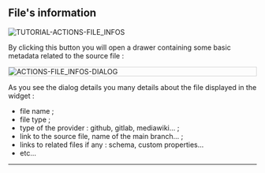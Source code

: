 ## File's information

<div>
  <img
    alt="TUTORIAL-ACTIONS-FILE_INFOS"
    src="https://raw.githubusercontent.com/multi-coop/gitribute-documentation-content/main/images/tutorial/commented/tutorial-03.png"
    />
</div>

By clicking this button <span class="icon"><i class="mdi mdi-information-outline"></i></span> you will open a drawer containing some basic metadata related to the source file :

<div style="border: thin solid lightgrey;">
  <img
    alt="ACTIONS-FILE_INFOS-DIALOG"
    src="https://raw.githubusercontent.com/multi-coop/gitribute-documentation-content/main/images/tutorial/actions-file_infos.png"
    />
</div>

As you see the dialog details you many details about the file displayed in the widget :

- file name ;
- file type ;
- type of the provider : github, gitlab, mediawiki... ;
- link to the source file, name of the main branch... ;
- links to related files if any : schema, custom properties...
- etc...

---
